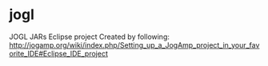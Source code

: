 # jogl
JOGL JARs Eclipse project
Created by following: http://jogamp.org/wiki/index.php/Setting_up_a_JogAmp_project_in_your_favorite_IDE#Eclipse_IDE_project
